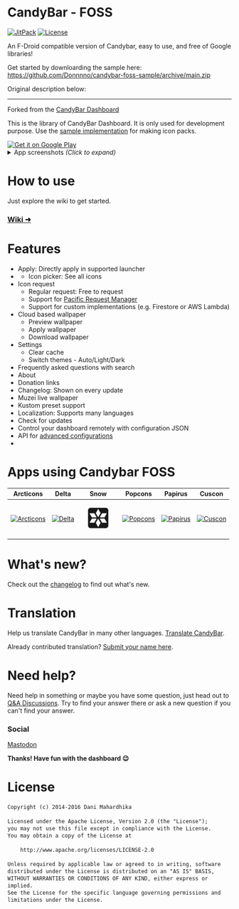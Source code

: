 # CandyBar - FOSS
[![JitPack](https://img.shields.io/jitpack/v/github/zixpo/candybar?color=4c1&label=JitPack&style=flat-square)](https://jitpack.io/#donnnno/candybar-foss)
[![License](https://img.shields.io/github/license/zixpo/candybar?style=flat-square)](/LICENSE)

An F-Droid compatible version of Candybar, easy to use, and free of Google libraries!

Get started by downloarding the sample here:
https://github.com/Donnnno/candybar-foss-sample/archive/main.zip

Original description below:

<hr>

Forked from the  [CandyBar Dashboard](https://github.com/zixpo/candybar)


This is the library of CandyBar Dashboard. It is only used for development purpose. Use the [sample implementation](https://github.com/Donnnno/candybar-foss-sample/archive/main.zip) for making icon packs.


<a href="https://play.google.com/store/apps/details?id=com.candybar.dev">
  <img height="80" alt="Get it on Google Play" src="https://play.google.com/intl/en_us/badges/static/images/badges/en_badge_web_generic.png">
</a>

<details>
<summary>App screenshots <i>(Click to expand)</i></summary>
<p>Tip: Click image to enlarge it</p>
<p>
  <img height="350" alt="Home section" src="https://user-images.githubusercontent.com/44255990/128632088-dd77b1cf-f289-412e-8df3-53d7cb6f3982.png">
  <img height="350" alt="Apply section" src="https://user-images.githubusercontent.com/44255990/128632346-ec485f2b-69aa-4557-aabb-41df561a7c4f.png">
  <img height="350" alt="Icons section" src="https://user-images.githubusercontent.com/44255990/128632377-ad5f7adb-57b9-412e-b2d5-928030ed94dd.png">
  <img height="350" alt="Bookmarked icons section" src="https://user-images.githubusercontent.com/44255990/128632391-5de9d4a5-2c16-49eb-824e-f46cd6f9d0f0.png">
  <img height="350" alt="Icon request section" src="https://user-images.githubusercontent.com/44255990/128632418-1e50fd91-2948-4c80-a5e3-840fbff0b873.png">
  <img height="350" alt="Wallpapers section" src="https://user-images.githubusercontent.com/44255990/128632433-a2d91128-b788-4024-8403-2f986f992516.png">
  <img height="350" alt="Wallpaper preview screen" src="https://user-images.githubusercontent.com/44255990/128632451-68283a1c-2a51-4387-af4d-016d167f9f90.png">
  <img height="350" alt="Settings section" src="https://user-images.githubusercontent.com/44255990/128632467-27e53459-446b-469c-9432-bfcf6f3bcffe.png">
  <img height="350" alt="FAQs section" src="https://user-images.githubusercontent.com/44255990/128632481-045f9df3-7958-4689-b030-45a817bf9410.png">
  <img height="350" alt="About section" src="https://user-images.githubusercontent.com/44255990/128632488-bf17fe1d-0e4e-4649-b04b-1b87acf6cc0e.png">
  <img height="350" alt="Navigation drawer" src="https://user-images.githubusercontent.com/44255990/128632508-dd274ef8-0a73-41db-996d-c2778358a7f8.png">
  <img height="350" alt="Dark mode" src="https://user-images.githubusercontent.com/44255990/128632517-59776f9c-5aa1-449d-a64c-0e1732894a69.png">
</p>
</details>

# How to use
Just explore the wiki to get started.
### [Wiki ➜](https://github.com/zixpo/candybar-sample/wiki)

# Features
- Apply: Directly apply in supported launcher
- - Icon picker: See all icons
- Icon request
  - Regular request: Free to request 
  - Support for [Pacific Request Manager](https://pacificmanager.app)
  - Support for custom implementations (e.g. Firestore or AWS Lambda)
- Cloud based wallpaper
  - Preview wallpaper
  - Apply wallpaper
  - Download wallpaper
- Settings
  - Clear cache
  - Switch themes - Auto/Light/Dark
- Frequently asked questions with search
- About
- Donation links
- Changelog: Shown on every update
- Muzei live wallpaper
- Kustom preset support
- Localization: Supports many languages
- Check for updates
- Control your dashboard remotely with configuration JSON
- API for [advanced configurations](https://github.com/zixpo/candybar-sample/wiki/Advanced-dashboard-configurations)
- 
# Apps using Candybar FOSS

|Arcticons|Delta|Snow|Popcons|Papirus|Cuscon|
|---|---|---|---|---|---|
<a href="https://github.com/Donnnno/Arcticons"><img height="60" alt="Arcticons" src="https://raw.githubusercontent.com/Arcticons-Team/Arcticons/main/app/src/normal/play/listings/en-US/graphics/icon/ic_launcher_round.png"></a>|<a href="https://github.com/Delta-Icons/android"><img height="60" alt="Delta" src="https://github.com/Delta-Icons/android/blob/master/app/src/main/res/mipmap-xxxhdpi/ic_launcher.png"></a>|<a href="https://github.com/baitmooth/snow"><img height="80" alt="Snow" src="https://github.com/baitmooth/snow/blob/main/fastlane/metadata/android/en-US/images/icon.png"></a>|<a href="https://github.com/Wil-Design/Popcons/"><img height="60" alt="Popcons" src="https://raw.githubusercontent.com/Wil-Design/Popcons/main/githubmedia/app-icon.png"></a>|<a href="https://github.com/PapirusDevelopmentTeam/papirus_icons"><img height="70" alt="Papirus" src="https://github.com/PapirusDevelopmentTeam/papirus_icons/blob/master/app/src/main/res/mipmap-xxxhdpi/ic_launcher.png"></a>|<a href="https://github.com/MiepHD/cuscon"><img height="60" alt="Cuscon" src="https://raw.githubusercontent.com/MiepHD/cuscon/master/app/src/main/res/mipmap-xxxhdpi/ic_launcher.png"></a>



# What's new?
Check out the [changelog](/CHANGELOG.md) to find out what's new.

# Translation
Help us translate CandyBar in many other languages. [Translate CandyBar](https://crowdin.com/project/candybar).

Already contributed translation? [Submit your name here](https://github.com/zixpo/candybar/discussions/142).

# Need help?
Need help in something or maybe you have some question, just head out
to [Q&A Discussions](https://github.com/zixpo/candybar/discussions/categories/q-a).
Try to find your answer there or ask a new question if you can't find your answer.

### Social
[Mastodon](https://fosstodon.org/@donno)

**Thanks! Have fun with the dashboard 😉**

# License
```
Copyright (c) 2014-2016 Dani Mahardhika

Licensed under the Apache License, Version 2.0 (the "License");
you may not use this file except in compliance with the License.
You may obtain a copy of the License at

    http://www.apache.org/licenses/LICENSE-2.0

Unless required by applicable law or agreed to in writing, software
distributed under the License is distributed on an "AS IS" BASIS,
WITHOUT WARRANTIES OR CONDITIONS OF ANY KIND, either express or implied.
See the License for the specific language governing permissions and
limitations under the License.
```
